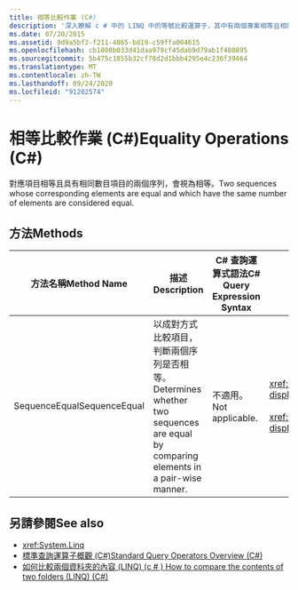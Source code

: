```yaml
---
title: 相等比較作業 (C#)
description: '深入瞭解 c # 中的 LINQ 中的等號比較運算子，其中有兩個專案相等且相同元素數目相等的序列。'
ms.date: 07/20/2015
ms.assetid: 9d9a5bf2-f211-4865-bd19-c59ffa004615
ms.openlocfilehash: cb1800b033d41daa979cf45dab9d79ab1f480895
ms.sourcegitcommit: 5b475c1855b32cf78d2d1bbb4295e4c236f39464
ms.translationtype: MT
ms.contentlocale: zh-TW
ms.lasthandoff: 09/24/2020
ms.locfileid: "91202574"
---
```

# <a name="equality-operations-c"></a><span data-ttu-id="0e87d-103">相等比較作業 (C#)</span><span class="sxs-lookup"><span data-stu-id="0e87d-103">Equality Operations (C#)</span></span>

<span data-ttu-id="0e87d-104">對應項目相等且具有相同數目項目的兩個序列，會視為相等。</span><span class="sxs-lookup"><span data-stu-id="0e87d-104">Two sequences whose corresponding elements are equal and which have the same number of elements are considered equal.</span></span>  
  
## <a name="methods"></a><span data-ttu-id="0e87d-105">方法</span><span class="sxs-lookup"><span data-stu-id="0e87d-105">Methods</span></span>  
  
|<span data-ttu-id="0e87d-106">方法名稱</span><span class="sxs-lookup"><span data-stu-id="0e87d-106">Method Name</span></span>|<span data-ttu-id="0e87d-107">描述</span><span class="sxs-lookup"><span data-stu-id="0e87d-107">Description</span></span>|<span data-ttu-id="0e87d-108">C# 查詢運算式語法</span><span class="sxs-lookup"><span data-stu-id="0e87d-108">C# Query Expression Syntax</span></span>|<span data-ttu-id="0e87d-109">相關資訊</span><span class="sxs-lookup"><span data-stu-id="0e87d-109">More Information</span></span>|  
|-----------------|-----------------|---------------------------------|----------------------|  
|<span data-ttu-id="0e87d-110">SequenceEqual</span><span class="sxs-lookup"><span data-stu-id="0e87d-110">SequenceEqual</span></span>|<span data-ttu-id="0e87d-111">以成對方式比較項目，判斷兩個序列是否相等。</span><span class="sxs-lookup"><span data-stu-id="0e87d-111">Determines whether two sequences are equal by comparing elements in a pair-wise manner.</span></span>|<span data-ttu-id="0e87d-112">不適用。</span><span class="sxs-lookup"><span data-stu-id="0e87d-112">Not applicable.</span></span>|<xref:System.Linq.Enumerable.SequenceEqual%2A?displayProperty=nameWithType><br /><br /> <xref:System.Linq.Queryable.SequenceEqual%2A?displayProperty=nameWithType>|  
  
## <a name="see-also"></a><span data-ttu-id="0e87d-113">另請參閱</span><span class="sxs-lookup"><span data-stu-id="0e87d-113">See also</span></span>

- <xref:System.Linq>
- [<span data-ttu-id="0e87d-114">標準查詢運算子概觀 (C#)</span><span class="sxs-lookup"><span data-stu-id="0e87d-114">Standard Query Operators Overview (C#)</span></span>](./standard-query-operators-overview.md)
- [<span data-ttu-id="0e87d-115">如何比較兩個資料夾的內容 (LINQ)  (c # ) </span><span class="sxs-lookup"><span data-stu-id="0e87d-115">How to compare the contents of two folders (LINQ) (C#)</span></span>](./how-to-compare-the-contents-of-two-folders-linq.md)
